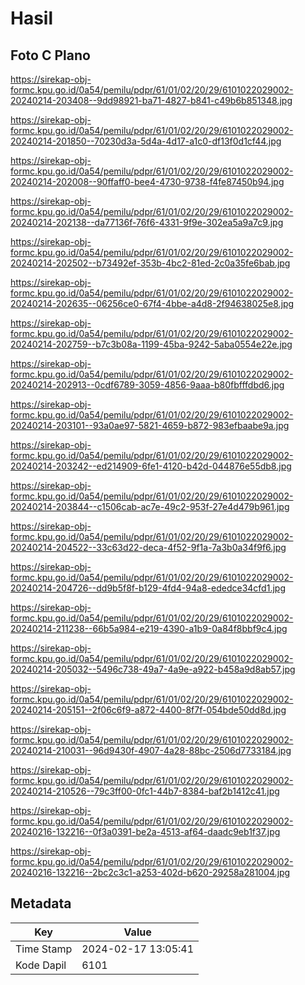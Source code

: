 # Hasil

## Foto C Plano

https://sirekap-obj-formc.kpu.go.id/0a54/pemilu/pdpr/61/01/02/20/29/6101022029002-20240214-203408--9dd98921-ba71-4827-b841-c49b6b851348.jpg

https://sirekap-obj-formc.kpu.go.id/0a54/pemilu/pdpr/61/01/02/20/29/6101022029002-20240214-201850--70230d3a-5d4a-4d17-a1c0-df13f0d1cf44.jpg

https://sirekap-obj-formc.kpu.go.id/0a54/pemilu/pdpr/61/01/02/20/29/6101022029002-20240214-202008--90ffaff0-bee4-4730-9738-f4fe87450b94.jpg

https://sirekap-obj-formc.kpu.go.id/0a54/pemilu/pdpr/61/01/02/20/29/6101022029002-20240214-202138--da77136f-76f6-4331-9f9e-302ea5a9a7c9.jpg

https://sirekap-obj-formc.kpu.go.id/0a54/pemilu/pdpr/61/01/02/20/29/6101022029002-20240214-202502--b73492ef-353b-4bc2-81ed-2c0a35fe6bab.jpg

https://sirekap-obj-formc.kpu.go.id/0a54/pemilu/pdpr/61/01/02/20/29/6101022029002-20240214-202635--06256ce0-67f4-4bbe-a4d8-2f94638025e8.jpg

https://sirekap-obj-formc.kpu.go.id/0a54/pemilu/pdpr/61/01/02/20/29/6101022029002-20240214-202759--b7c3b08a-1199-45ba-9242-5aba0554e22e.jpg

https://sirekap-obj-formc.kpu.go.id/0a54/pemilu/pdpr/61/01/02/20/29/6101022029002-20240214-202913--0cdf6789-3059-4856-9aaa-b80fbfffdbd6.jpg

https://sirekap-obj-formc.kpu.go.id/0a54/pemilu/pdpr/61/01/02/20/29/6101022029002-20240214-203101--93a0ae97-5821-4659-b872-983efbaabe9a.jpg

https://sirekap-obj-formc.kpu.go.id/0a54/pemilu/pdpr/61/01/02/20/29/6101022029002-20240214-203242--ed214909-6fe1-4120-b42d-044876e55db8.jpg

https://sirekap-obj-formc.kpu.go.id/0a54/pemilu/pdpr/61/01/02/20/29/6101022029002-20240214-203844--c1506cab-ac7e-49c2-953f-27e4d479b961.jpg

https://sirekap-obj-formc.kpu.go.id/0a54/pemilu/pdpr/61/01/02/20/29/6101022029002-20240214-204522--33c63d22-deca-4f52-9f1a-7a3b0a34f9f6.jpg

https://sirekap-obj-formc.kpu.go.id/0a54/pemilu/pdpr/61/01/02/20/29/6101022029002-20240214-204726--dd9b5f8f-b129-4fd4-94a8-ededce34cfd1.jpg

https://sirekap-obj-formc.kpu.go.id/0a54/pemilu/pdpr/61/01/02/20/29/6101022029002-20240214-211238--66b5a984-e219-4390-a1b9-0a84f8bbf9c4.jpg

https://sirekap-obj-formc.kpu.go.id/0a54/pemilu/pdpr/61/01/02/20/29/6101022029002-20240214-205032--5496c738-49a7-4a9e-a922-b458a9d8ab57.jpg

https://sirekap-obj-formc.kpu.go.id/0a54/pemilu/pdpr/61/01/02/20/29/6101022029002-20240214-205151--2f06c6f9-a872-4400-8f7f-054bde50dd8d.jpg

https://sirekap-obj-formc.kpu.go.id/0a54/pemilu/pdpr/61/01/02/20/29/6101022029002-20240214-210031--96d9430f-4907-4a28-88bc-2506d7733184.jpg

https://sirekap-obj-formc.kpu.go.id/0a54/pemilu/pdpr/61/01/02/20/29/6101022029002-20240214-210526--79c3ff00-0fc1-44b7-8384-baf2b1412c41.jpg

https://sirekap-obj-formc.kpu.go.id/0a54/pemilu/pdpr/61/01/02/20/29/6101022029002-20240216-132216--0f3a0391-be2a-4513-af64-daadc9eb1f37.jpg

https://sirekap-obj-formc.kpu.go.id/0a54/pemilu/pdpr/61/01/02/20/29/6101022029002-20240216-132216--2bc2c3c1-a253-402d-b620-29258a281004.jpg


## Metadata

| Key        | Value               |
| ---------- | ------------------- |
| Time Stamp | 2024-02-17 13:05:41 |
| Kode Dapil | 6101                |



